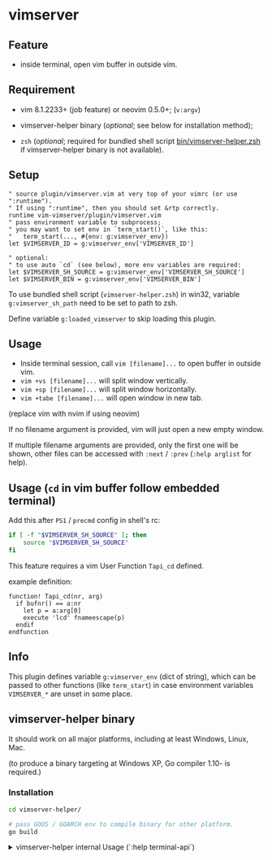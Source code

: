 # vimserver

## Feature
- inside terminal, open vim buffer in outside vim.

## Requirement
- vim 8.1.2233+ (job feature) or neovim 0.5.0+; (`v:argv`)

- vimserver-helper binary (*optional*; see below for installation method);

- `zsh` (*optional*; required for bundled shell script
  [bin/vimserver-helper.zsh](bin/vimserver-helper.zsh) if vimserver-helper
binary is not available).

## Setup
```vim
" source plugin/vimserver.vim at very top of your vimrc (or use ":runtime").
" If using ":runtime", then you should set &rtp correctly.
runtime vim-vimserver/plugin/vimserver.vim
" pass environment variable to subprocess;
" you may want to set env in `term_start()`, like this:
"   term_start(..., #{env: g:vimserver_env})
let $VIMSERVER_ID = g:vimserver_env['VIMSERVER_ID']

" optional:
" to use auto `cd` (see below), more env variables are required:
let $VIMSERVER_SH_SOURCE = g:vimserver_env['VIMSERVER_SH_SOURCE']
let $VIMSERVER_BIN = g:vimserver_env['VIMSERVER_BIN']
```

To use bundled shell script (`vimserver-helper.zsh`) in win32, variable
`g:vimserver_sh_path` need to be set to path to zsh.

Define variable `g:loaded_vimserver` to skip loading this plugin.

## Usage
- Inside terminal session, call `vim [filename]...` to open buffer in outside
  vim.
- `vim +vs [filename]...` will split window vertically.
- `vim +sp [filename]...` will split window horizontally.
- `vim +tabe [filename]...` will open window in new tab.

(replace vim with nvim if using neovim)

If no filename argument is provided, vim will just open a new empty window.

If multiple filename arguments are provided, only the first one will be shown,
other files can be accessed with `:next` / `:prev` (`:help arglist` for help).

## Usage (`cd` in vim buffer follow embedded terminal)

Add this after `PS1` / `precmd` config in shell's rc:

```sh
if [ -f "$VIMSERVER_SH_SOURCE" ]; then
    source "$VIMSERVER_SH_SOURCE"
fi
```

This feature requires a vim User Function `Tapi_cd` defined.

example definition:

```vim
function! Tapi_cd(nr, arg)
  if bufnr() == a:nr
    let p = a:arg[0]
    execute 'lcd' fnameescape(p)
  endif
endfunction
```

## Info
This plugin defines variable `g:vimserver_env` (dict of string), which can be
passed to other functions (like `term_start`) in case environment variables
`VIMSERVER_*` are unset in some place.

## vimserver-helper binary
It should work on all major platforms, including at least Windows, Linux, Mac.

(to produce a binary targeting at Windows XP, Go compiler 1.10- is required.)

### Installation

```sh
cd vimserver-helper/

# pass GOOS / GOARCH env to compile binary for other platform.
go build
```

<details>
<summary>
vimserver-helper internal Usage (`:help terminal-api`)
</summary>

```sh
# server
$0 {server_filename} listen

# client (terminal-api style)
$0 {server_filename} {funcname} [args...]
# client (use stdin as raw params)
$0 {server_filename}
```

- Since vimserver sets `VIMSERVER_BIN` environment variable, you can replace
  `$0` above with `"$VIMSERVER_BIN"`.

- Replace `{server_filename}` with `$VIMSERVER_ID`.

TODO: allow passing non-string argument in terminal-api mode.

</details>
